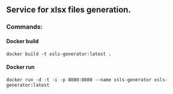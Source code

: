 ## Service for xlsx files generation.

### Commands:

#### Docker build

````shell
docker build -t xsls-generator:latest .
````

#### Docker run

````shell
docker run -d -t -i -p 8080:8080 --name xsls-generator xsls-generator:latest
````